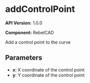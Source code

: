 # addControlPoint

**API Version:** 1.0.0

**Component:** RebelCAD

Add a control point to the curve

## Parameters

- **x**: X coordinate of the control point
- **y**: Y coordinate of the control point

